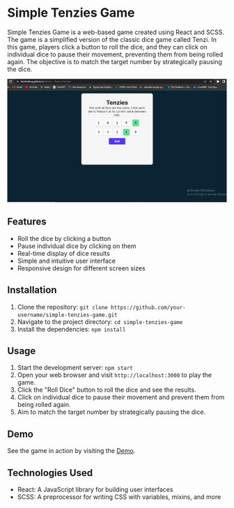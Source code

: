 # Simple Tenzies Game

Simple Tenzies Game is a web-based game created using React and SCSS. The game is a simplified version of the classic dice game called Tenzi. In this game, players click a button to roll the dice, and they can click on individual dice to pause their movement, preventing them from being rolled again. The objective is to match the target number by strategically pausing the dice.

![Screenshot](https://github.com/DevitoDbug/Tenzie---React-Practise/blob/master/resources/image.jpg?raw=true)

## Features

- Roll the dice by clicking a button
- Pause individual dice by clicking on them
- Real-time display of dice results
- Simple and intuitive user interface
- Responsive design for different screen sizes

## Installation

1. Clone the repository: `git clone https://github.com/your-username/simple-tenzies-game.git`
2. Navigate to the project directory: `cd simple-tenzies-game`
3. Install the dependencies: `npm install`

## Usage

1. Start the development server: `npm start`
2. Open your web browser and visit `http://localhost:3000` to play the game.
3. Click the "Roll Dice" button to roll the dice and see the results.
4. Click on individual dice to pause their movement and prevent them from being rolled again.
5. Aim to match the target number by strategically pausing the dice.

## Demo

See the game in action by visiting the [Demo](https://your-demo-link.com).

## Technologies Used

- React: A JavaScript library for building user interfaces
- SCSS: A preprocessor for writing CSS with variables, mixins, and more
